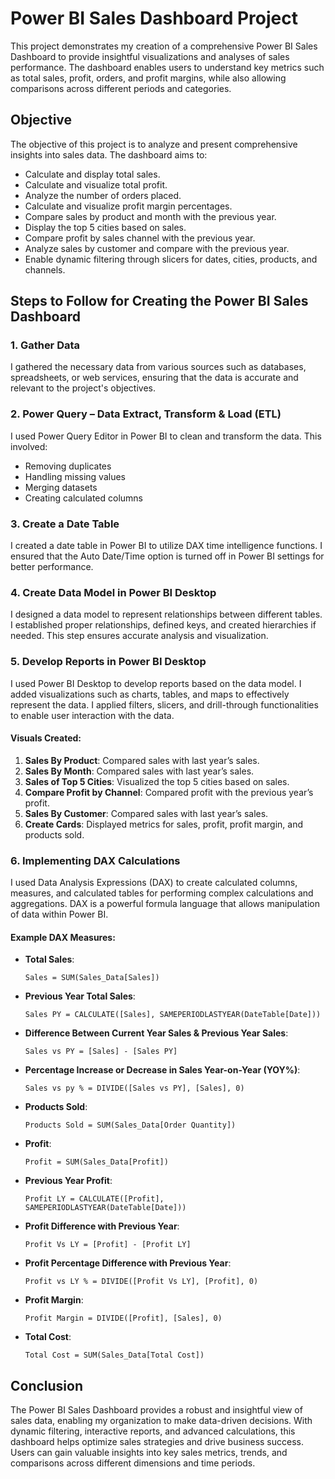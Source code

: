 # Power BI Sales Dashboard Project

This project demonstrates my creation of a comprehensive Power BI Sales Dashboard to provide insightful visualizations and analyses of sales performance. The dashboard enables users to understand key metrics such as total sales, profit, orders, and profit margins, while also allowing comparisons across different periods and categories.

## Objective

The objective of this project is to analyze and present comprehensive insights into sales data. The dashboard aims to:

- Calculate and display total sales.
- Calculate and visualize total profit.
- Analyze the number of orders placed.
- Calculate and visualize profit margin percentages.
- Compare sales by product and month with the previous year.
- Display the top 5 cities based on sales.
- Compare profit by sales channel with the previous year.
- Analyze sales by customer and compare with the previous year.
- Enable dynamic filtering through slicers for dates, cities, products, and channels.

## Steps to Follow for Creating the Power BI Sales Dashboard

### 1. Gather Data

I gathered the necessary data from various sources such as databases, spreadsheets, or web services, ensuring that the data is accurate and relevant to the project's objectives.

### 2. Power Query – Data Extract, Transform & Load (ETL)

I used Power Query Editor in Power BI to clean and transform the data. This involved:

- Removing duplicates
- Handling missing values
- Merging datasets
- Creating calculated columns

### 3. Create a Date Table

I created a date table in Power BI to utilize DAX time intelligence functions. I ensured that the Auto Date/Time option is turned off in Power BI settings for better performance.

### 4. Create Data Model in Power BI Desktop

I designed a data model to represent relationships between different tables. I established proper relationships, defined keys, and created hierarchies if needed. This step ensures accurate analysis and visualization.

### 5. Develop Reports in Power BI Desktop

I used Power BI Desktop to develop reports based on the data model. I added visualizations such as charts, tables, and maps to effectively represent the data. I applied filters, slicers, and drill-through functionalities to enable user interaction with the data.

#### Visuals Created:

1. **Sales By Product**: Compared sales with last year’s sales.
2. **Sales By Month**: Compared sales with last year’s sales.
3. **Sales of Top 5 Cities**: Visualized the top 5 cities based on sales.
4. **Compare Profit by Channel**: Compared profit with the previous year’s profit.
5. **Sales By Customer**: Compared sales with last year’s sales.
6. **Create Cards**: Displayed metrics for sales, profit, profit margin, and products sold.

### 6. Implementing DAX Calculations

I used Data Analysis Expressions (DAX) to create calculated columns, measures, and calculated tables for performing complex calculations and aggregations. DAX is a powerful formula language that allows manipulation of data within Power BI.

#### Example DAX Measures:

- **Total Sales**:
    ```DAX
    Sales = SUM(Sales_Data[Sales])
    ```
- **Previous Year Total Sales**:
    ```DAX
    Sales PY = CALCULATE([Sales], SAMEPERIODLASTYEAR(DateTable[Date]))
    ```
- **Difference Between Current Year Sales & Previous Year Sales**:
    ```DAX
    Sales vs PY = [Sales] - [Sales PY]
    ```
- **Percentage Increase or Decrease in Sales Year-on-Year (YOY%)**:
    ```DAX
    Sales vs py % = DIVIDE([Sales vs PY], [Sales], 0)
    ```
- **Products Sold**:
    ```DAX
    Products Sold = SUM(Sales_Data[Order Quantity])
    ```
- **Profit**:
    ```DAX
    Profit = SUM(Sales_Data[Profit])
    ```
- **Previous Year Profit**:
    ```DAX
    Profit LY = CALCULATE([Profit], SAMEPERIODLASTYEAR(DateTable[Date]))
    ```
- **Profit Difference with Previous Year**:
    ```DAX
    Profit Vs LY = [Profit] - [Profit LY]
    ```
- **Profit Percentage Difference with Previous Year**:
    ```DAX
    Profit vs LY % = DIVIDE([Profit Vs LY], [Profit], 0)
    ```
- **Profit Margin**:
    ```DAX
    Profit Margin = DIVIDE([Profit], [Sales], 0)
    ```
- **Total Cost**:
    ```DAX
    Total Cost = SUM(Sales_Data[Total Cost])
    ```

## Conclusion

The Power BI Sales Dashboard provides a robust and insightful view of sales data, enabling my organization to make data-driven decisions. With dynamic filtering, interactive reports, and advanced calculations, this dashboard helps optimize sales strategies and drive business success. Users can gain valuable insights into key sales metrics, trends, and comparisons across different dimensions and time periods.
